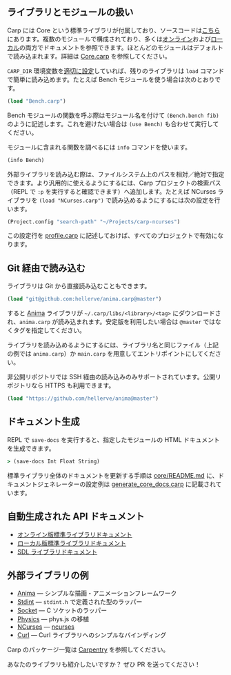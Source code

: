 ## ライブラリとモジュールの扱い

Carp には Core という標準ライブラリが付属しており、ソースコードは[こちら](../core/)にあります。複数のモジュールで構成されており、多くは[オンライン](http://carp-lang.github.io/carp-docs/core/core_index.html)および[ローカル](./core/core_index.html)の両方でドキュメントを参照できます。ほとんどのモジュールはデフォルトで読み込まれます。詳細は [Core.carp](../core/Core.carp) を参照してください。

`CARP_DIR` 環境変数を[適切に設定](Install.md#carp_dir-の設定)していれば、残りのライブラリは `load` コマンドで簡単に読み込めます。たとえば Bench モジュールを使う場合は次のとおりです。

```clojure
(load "Bench.carp")
```

Bench モジュールの関数を呼ぶ際はモジュール名を付けて `(Bench.bench fib)` のように記述します。これを避けたい場合は `(use Bench)` も合わせて実行してください。

モジュールに含まれる関数を調べるには `info` コマンドを使います。

```clojure
(info Bench)
```

外部ライブラリを読み込む際は、ファイルシステム上のパスを相対／絶対で指定できます。より汎用的に使えるようにするには、Carp プロジェクトの検索パス（REPL で `:p` を実行すると確認できます）へ追加します。たとえば NCurses ライブラリを `(load "NCurses.carp")` で読み込めるようにするには次の設定を行います。

```clojure
(Project.config "search-path" "~/Projects/carp-ncurses")
```

この設定行を [profile.carp](Manual.md#profilesettings) に記述しておけば、すべてのプロジェクトで有効になります。

## Git 経由で読み込む

ライブラリは Git から直接読み込むこともできます。

```clojure
(load "git@github.com:hellerve/anima.carp@master")
```

すると [Anima](https://github.com/hellerve/anima) ライブラリが `~/.carp/libs/<library>/<tag>` にダウンロードされ、`anima.carp` が読み込まれます。安定版を利用したい場合は `@master` ではなくタグを指定してください。

ライブラリを読み込めるようにするには、ライブラリ名と同じファイル（上記の例では `anima.carp`）か `main.carp` を用意してエントリポイントにしてください。

非公開リポジトリでは SSH 経由の読み込みのみサポートされています。公開リポジトリなら HTTPS も利用できます。

```clojure
(load "https://github.com/hellerve/anima@master")
```

## ドキュメント生成

REPL で `save-docs` を実行すると、指定したモジュールの HTML ドキュメントを生成できます。

```clojure
> (save-docs Int Float String)
```

標準ライブラリ全体のドキュメントを更新する手順は [core/README.md](./core/README.md) に、ドキュメントジェネレーターの設定例は [generate_core_docs.carp](./core/generate_core_docs.carp) に記載されています。

## 自動生成された API ドキュメント

* [オンライン版標準ライブラリドキュメント](http://carp-lang.github.io/carp-docs/core/core_index.html)
* [ローカル版標準ライブラリドキュメント](./core/core_index.html)
* [SDL ライブラリドキュメント](http://carp-lang.github.io/carp-docs/sdl/SDL_index.html)

## 外部ライブラリの例
* [Anima](https://github.com/hellerve/anima) — シンプルな描画・アニメーションフレームワーク
* [Stdint](https://github.com/hellerve/stdint) — `stdint.h` で定義された型のラッパー
* [Socket](https://github.com/hellerve/socket) — C ソケットのラッパー
* [Physics](https://github.com/hellerve/physics) — phys.js の移植
* [NCurses](https://github.com/eriksvedang/carp-ncurses) — [ncurses](https://www.gnu.org/software/ncurses/)
* [Curl](https://github.com/eriksvedang/carp-curl) — Curl ライブラリへのシンプルなバインディング

Carp のパッケージ一覧は [Carpentry](https://github.com/carpentry-org) を参照してください。

あなたのライブラリも紹介したいですか？ ぜひ PR を送ってください！
